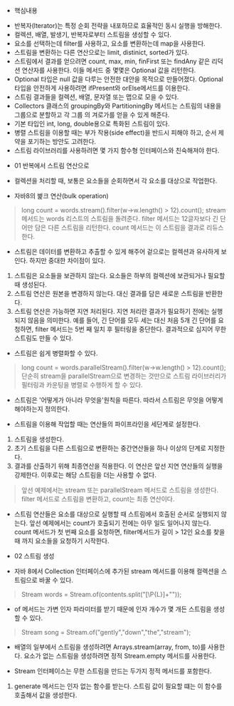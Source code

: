 * 핵심내용
- 반복자(lterator)는 특정 순회 전략을 내포하므로 효율적인 동시 실행을 방해한다.
- 컬렉션, 배열, 발생기, 반복자로부터 스트림을 생성할 수 있다.
- 요소를 선택하는데 filter를 사용하고, 요소를 변환하는데 map을 사용한다.
- 스트림을 변환하는 다른 연산으로는 limit, distinict, sorted가 있다.
- 스트림에서 결과를 얻으려면 count, max, min, finFirst 또는 findAny 같은 리덕션 연산자를 사용한다.
이들 메서드 중 몇몇은 Optional 값을 리턴한다.
- Optional 타입은 null 값을 다루는 안전한 대안을 목적으로 만들어졌다. Optional 타입을 안전하게 사용하려면 
ifPresent와 orElse메서드를 이용한다.
- 스트림 결과들을 컬렉션, 배열, 문자열 또는 맵으로 모을 수 있다.
- Collectors 클래스의 groupingBy와 PartitioningBy 메서드는 스트림의 내용을 그룹으로 분할하고 각 그룹
의 겨로가를 얻을 수 있게 해준다.
- 기본 타입인 int, long, double용으로 특화된 스트림이 있다.
- 병렬 스트림을 이용할 때는 부가 작용(side effect)을 반드시 피해야 하고, 순서 제약을 포기하는 방안도 고려한다.
- 스트림 라이브러리를 사용하려면 몇 가지 함수형 인터페이스와 친숙해져야 한다.

* 01 반복에서 스트림 연산으로
- 컬렉션을 처리할 때, 보통은 요소들을 순회하면서 각 요소를 대상으로 작업한다.

- 자바8의 벑크 연산(bulk operation) 
> long count = words.stream().filter(w->w.length() > 12).count();
> stream 메서드는 words 리스트의 스트림을 돌려준다.
> filter 메서드는 12글자보다 긴 단어만 담은 다른 스트림을 리턴한다.
> count 메서드는 이 스트림을 결과로 리듀스한다.

- 스트림은 데이터를 변환하고 추출할 수 있게 해주어 겉으로는 컬렉션과 유사하게 보인다. 하지만 중대한 차이점이 있다.
1. 스트림은 요소들을 보관하지 않는다. 요소들은 하부의 컬렉션에 보관되거나 필요할 때 생성된다.
2. 스트림 연산은 원본을 변경하지 않는다. 대신 결과를 담은 새로운 스트림을 반환한다.
3. 스트림 연산은 가능하면 지연 처리된다. 지연 처리란 결과가 필요하기 전에는 실행되지 않음을 의미한다.
예를 들어, 긴 단어를 모두 세는 대신 처음 5개 긴 단어를 요청하면, filter 메서드는 5번 째 일치 후 필터링을 중단한다.
결과적으로 심지어 무한 스트림도 만들 수 있다.

- 스트림은 쉽게 병렬화할 수 있다.
> long count = words.parallelStream().filter(w->w.length() > 12).count();
> 단순히 stream을 parallelStream으로 변경하는 것만으로 스트림 라이브러리가 필터링과 카운팅을 병렬로 수행하게 할 수 있다.

- 스트림은 '어떻게가 아니라 무엇을'원칙을 따른다. 따라서 스트림은 무엇을 어떻게 해야하는지 정의한다.

- 스트림을 이용해 작업할 때는 연산들의 파이프라인을 세단계로 설정한다.
1. 스트림을 생성한다.
2. 초기 스트림을 다른 스트림으로 변환하는 중간연산들을 하나 이상의 단계로 지정한다.
3. 결과를 산출하기 위해 최종연산을 적용한다. 이 연산은 앞선 지연 연산들의 실행을 강제한다. 이후로는 해당 스트림을 더는 사용할 수 없다.
> 앞선 예제에서는 stream 또는 parallelStream 메서드로 스트림을 생성한다. filter 메서드로 스트림을 변환하고, count는 최종 연산이다.

- 스트림 연산들은 요소를 대상으로 실행할 때 스트림에서 호출된 순서로 실행되지 않는다. 앞선 예제에서는 count가 호출되기 전에는 
아무 일도 일어나지 않는다. count 메서드가 첫 번째 요소를 요청하면, filter메서드가 길이 > 12인 요소를 찾을 때 까지 요소들을 요청하기 시작한다.

* 02 스트림 생성
- 자바 8에서 Collection 인터페이스에 추가된 stream 메서드를 이용해 컬렉션을 스트림으로 바꿀 수 있다.
> Stream<String> words = Stream.of(contents.split("[\\P{L}]+""));

- of 메서드는 가변 인자 파라미터를 받기 때문에 인자 개수가 몇 개든 스트림을 생성할 수 있다.
> Stream<String> song = Stream.of("gently","down","the","stream");

- 배열의 일부에서 스트림을 생성하려면 Arrays.stream(array, from, to)를 사용한다.
요소가 없는 스트림을 생성하려면 정적 Stream.empty 메서드를 사용한다.

- Stream 인터페이스는 무한 스트림을 만드는 두가지 정적 메서드를 포함한다.
1. generate 메서드는 인자 없는 함수를 받는다. 스트림 값이 필요할 떄는 이 함수를 호출해서 값을 생성한다.
> 

                                                                                                                                                                                                               